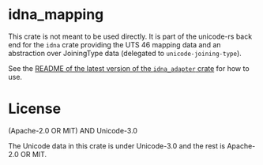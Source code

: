 # idna_mapping

This crate is not meant to be used directly. It is part of the unicode-rs back end for the `idna` crate providing the UTS 46 mapping data and an abstraction over JoiningType data (delegated to `unicode-joining-type`).

See the [README of the latest version of the `idna_adapter` crate](https://docs.rs/crate/idna_adapter/latest) for how to use.

# License

(Apache-2.0 OR MIT) AND Unicode-3.0

The Unicode data in this crate is under Unicode-3.0 and the rest is Apache-2.0 OR MIT.
